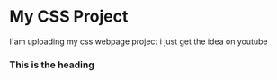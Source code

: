 # My CSS Project
I`am uploading my css webpage project i just get the idea on youtube

### This is the heading
